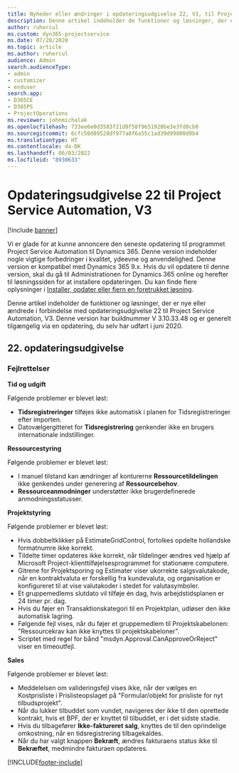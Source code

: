 ```yaml
---
title: Nyheder eller ændringer i opdateringsudgivelse 22, V3, til Project Service Automation
description: Denne artikel indeholder de funktioner og løsninger, der er tilgængelige i forbindelse med opdateringsudgivelse nr. 22 til Project Service Automation, V3.
author: ruhercul
ms.custom: dyn365-projectservice
ms.date: 07/28/2020
ms.topic: article
ms.author: ruhercul
audience: Admin
search.audienceType:
- admin
- customizer
- enduser
search.app:
- D365CE
- D365PS
- ProjectOperations
ms.reviewer: johnmichalak
ms.openlocfilehash: 733ee6e0d3583f21d0f58f9651920be3e3fd8cb0
ms.sourcegitcommit: 6cfc50d89528df977a8f6a55c1ad39d99800d9b4
ms.translationtype: HT
ms.contentlocale: da-DK
ms.lasthandoff: 06/03/2022
ms.locfileid: "8930633"
---
```

# <a name="project-service-automation-update-release-22-v3"></a>Opdateringsudgivelse 22 til Project Service Automation, V3

[!include [banner](../includes/psa-now-project-operations.md)]

Vi er glade for at kunne annoncere den seneste opdatering til programmet Project Service Automation til Dynamics 365. Denne version indeholder nogle vigtige forbedringer i kvalitet, ydeevne og anvendelighed. Denne version er kompatibel med Dynamics 365 9.x. Hvis du vil opdatere til denne version, skal du gå til Administrationen for Dynamics 365 online og herefter til løsningssiden for at installere opdateringen. Du kan finde flere oplysninger i [Installer, opdater eller fjern en foretrukket løsning](/power-platform/admin/install-remove-preferred-solution).

Denne artikel indeholder de funktioner og løsninger, der er nye eller ændrede i forbindelse med opdateringsudgivelse 22 til Project Service Automation, V3. Denne version har buildnummer V 3.10.33.48 og er generelt tilgængelig via en opdatering, du selv har udført i juni 2020.

## <a name="update-release-22"></a>22. opdateringsudgivelse

### <a name="bug-fixes"></a>Fejlrettelser



**Tid og udgift**

Følgende problemer er blevet løst:

- **Tidsregistreringer** tilføjes ikke automatisk i planen for Tidsregistreringer efter importen.
- Datovælgergitteret for **Tidsregistrering** genkender ikke en brugers internationale indstillinger.

**Ressourcestyring**

Følgende problemer er blevet løst:

- I manuel tilstand kan ændringer af konturerne **Ressourcetildelingen** ikke genkendes under generering af **Ressourcebehov**.
- **Ressourceanmodninger** understøtter ikke brugerdefinerede anmodningsstatusser.

**Projektstyring**

Følgende problemer er blevet løst:

- Hvis dobbeltklikker på EstimateGridControl, fortolkes opdelte hollandske formatnumre ikke korrekt.
- Tildelte timer opdateres ikke korrekt, når tildelinger ændres ved hjælp af Microsoft Project-klienttilføjelsesprogrammet for stationære computere.
- Gitrene for Projektsporing og Estimater viser ukorrekte salgsvalutakode, når en kontraktvaluta er forskellig fra kundevaluta, og organisation er konfigureret til at vise valutakoder i stedet for valutasymboler.
- Et gruppemedlems slutdato vil tilføje én dag, hvis arbejdstidsplanen er 24 timer pr. dag.
- Hvis du føjer en Transaktionskategori til en Projektplan, udløser den ikke automatisk lagring.
- Følgende fejl vises, når du føjer et gruppemedlem til Projektskabelonen: "Ressourcekrav kan ikke knyttes til projektskabeloner". 
- Scriptet med regel for bånd "msdyn.Approval.CanApproveOrReject" viser en timeoutfejl.

**Sales**

Følgende problemer er blevet løst:

- Meddelelsen om valideringsfejl vises ikke, når der vælges en Kostprisliste i Prislisteopslaget på "Formular/objekt for prisliste for nyt tilbudsprojekt".
- Når du lukker tilbuddet som vundet, navigeres der ikke til den oprettede kontrakt, hvis et BPF, der er knyttet til tilbuddet, er i det sidste stadie.
- Hvis du tilbagefører **Ikke-faktureret salg**, knyttes de til den oprindelige omkostning, når en tidsregistrering tilbagekaldes.
- Når du har valgt knappen **Bekræft**, ændres fakturaens status ikke til **Bekræftet**, medmindre fakturaen opdateres.


[!INCLUDE[footer-include](../includes/footer-banner.md)]
